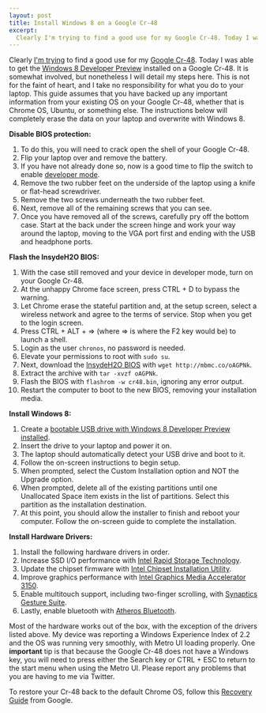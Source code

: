```yaml
--- 
layout: post
title: Install Windows 8 on a Google Cr-48
excerpt:
  Clearly I'm trying to find a good use for my Google Cr-48. Today I was able to get the Windows 8 Developer Preview installed on a Google Cr-48. It is somewhat involved, but nonetheless I will detail my steps here. This guide assumes that you have backed up any important information from your existing OS on your Google Cr-48, whether that is Chrome OS, Ubuntu, or something else.
---
```

Clearly <a href="http://mbmccormick.com/2011/08/install-ubuntu-11-04-on-a-google-cr-48/" target="_blank">I'm trying</a> to find a good use for my <a href="http://www.google.com/chromebook/" target="_blank">Google Cr-48</a>. Today I was able to get the <a href="http://www.microsoft.com/presspass/press/2011/sep11/09-13FutureofComputingPR.mspx" target="_blank">Windows 8 Developer Preview</a> installed on a Google Cr-48. It is somewhat involved, but nonetheless I will detail my steps here. This is not for the faint of heart, and I take no responsibility for what you do to your laptop. This guide assumes that you have backed up any important information from your existing OS on your Google Cr-48, whether that is Chrome OS, Ubuntu, or something else. The instructions below will completely erase the data on your laptop and overwrite with Windows 8.

<strong>Disable BIOS protection:</strong>
<ol>
	<li>To do this, you will need to crack open the shell of your Google Cr-48.</li>
	<li>Flip your laptop over and remove the battery.</li>
	<li>If you have not already done so, now is a good time to flip the switch to enable <a href="http://www.chromium.org/chromium-os/developer-information-for-chrome-os-devices/cr-48-chrome-notebook-developer-information" target="_blank">developer mode</a>.</li>
	<li>Remove the two rubber feet on the underside of the laptop using a knife or flat-head screwdriver.</li>
	<li>Remove the two screws underneath the two rubber feet.</li>
	<li>Next, remove all of the remaining screws that you can see.</li>
	<li>Once you have removed all of the screws, carefully pry off the bottom case. Start at the back under the screen hinge and work your way around the laptop, moving to the VGA port first and ending with the USB and headphone ports.</li>
</ol>
<strong>Flash the InsydeH2O BIOS:</strong>
<div>
<ol>
	<li>With the case still removed and your device in developer mode, turn on your Google Cr-48.</li>
	<li>At the unhappy Chrome face screen, press CTRL + D to bypass the warning.</li>
	<li>Let Chrome erase the stateful partition and, at the setup screen, select a wireless network and agree to the terms of service. Stop when you get to the login screen.</li>
	<li>Press CTRL + ALT + =&gt; (where =&gt; is where the F2 key would be) to launch a shell.</li>
	<li>Login as the user <code>chronos</code>, no password is needed.</li>
	<li>Elevate your permissions to root with <code>sudo su</code>.</li>
	<li>Next, download the <a href="http://www.insydesw.com/solutions/pc/insydeh2o.cfm" target="_blank">InsydeH2O BIOS</a> with <code>wget http://mbmc.co/oAGPNk</code>.</li>
	<li>Extract the archive with <code>tar -xvzf oAGPNk</code>.</li>
	<li>Flash the BIOS with <code>flashrom -w cr48.bin</code>, ignoring any error output.</li>
	<li>Restart the computer to boot to the new BIOS, removing your installation media.</li>
</ol>
<strong>Install Windows 8:</strong>
<div>
<ol>
	<li>Create a <a href="http://www.ghacks.net/2011/09/14/how-to-install-windows-8-from-usb-key/" target="_blank">bootable USB drive with Windows 8 Developer Preview installed</a>.</li>
	<li>Insert the drive to your laptop and power it on.</li>
	<li>The laptop should automatically detect your USB drive and boot to it.</li>
	<li>Follow the on-screen instructions to begin setup.</li>
	<li>When prompted, select the Custom Installation option and NOT the Upgrade option.</li>
	<li>When prompted, delete all of the existing partitions until one Unallocated Space item exists in the list of partitions. Select this partition as the installation destination.</li>
	<li>At this point, you should allow the installer to finish and reboot your computer. Follow the on-screen guide to complete the installation.</li>
</ol>
</div>
<strong>Install Hardware Drivers:</strong>
<div>
<ol>
	<li>Install the following hardware drivers in order.</li>
	<li>Increase SSD I/O performance with <a href="http://downloadcenter.intel.com/Product_Filter.aspx?ProductID=2101&amp;lang=eng&amp;FamilyId=40" target="_blank">Intel Rapid Storage Technology</a>.</li>
	<li>Update the chipset firmware with <a href="http://downloadcenter.intel.com/SearchResult.aspx?lang=eng&amp;ProductFamily=Chipsets&amp;ProductLine=Chipset+Software&amp;ProductProduct=Intel%C2%AE+Chipset+Software+Installation+Utility&amp;ProdId=816&amp;LineId=1090&amp;FamilyId=40" target="_blank">Intel Chipset Installation Utility</a>.</li>
	<li>Improve graphics performance with <a href="http://downloadcenter.intel.com/SearchResult.aspx?lang=eng&amp;ProductFamily=Graphics&amp;ProductLine=Netbook+and+Tablet+Graphics&amp;ProductProduct=Intel%C2%AE+Graphics+Media+Accelerator+3150+%28Intel%C2%AE+GMA+3150%29" target="_blank">Intel Graphics Media Accelerator 3150</a>.</li>
	<li>Enable multitouch support, including two-finger scrolling, with <a href="http://www.synaptics.com/support/drivers" target="_blank">Synaptics Gesture Suite</a>.</li>
	<li>Lastly, enable bluetooth with <a href="https://docs.google.com/leaf?id=0B9rTgRm4OkZwNWI4ZmMyOTUtYmZmOC00ODQ0LWExY2YtNTZjMmIyOTZiYTg5&amp;hl=en" target="_blank">Atheros Bluetooth</a>.</li>
</ol>
</div>
Most of the hardware works out of the box, with the exception of the drivers listed above. My device was reporting a Windows Experience Index of 2.2 and the OS was running very smoothly, with Metro UI loading properly. One <strong>important</strong> tip is that because the Google Cr-48 does not have a Windows key, you will need to press either the Search key or CTRL + ESC to return to the start menu when using the Metro UI. Please report any problems that you are having to me via Twitter.

<br />

To restore your Cr-48 back to the default Chrome OS, follow this <a href="http://support.google.com/chromeos/bin/answer.py?hl=en&answer=1080595" target="_blank">Recovery Guide</a> from Google.

</div>
